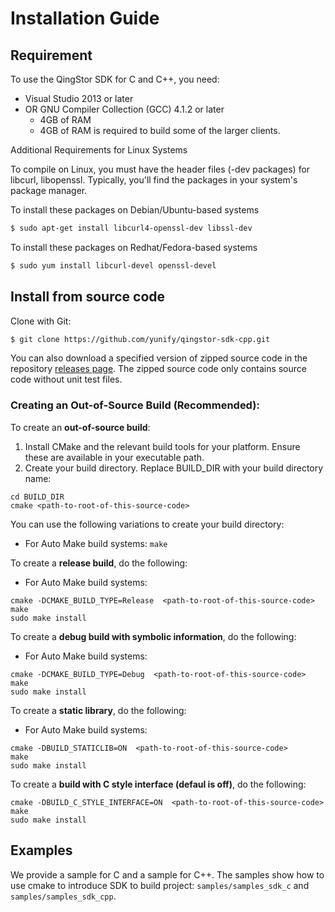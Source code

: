 # Installation Guide

## Requirement

To use the QingStor SDK for C and C++, you need:

* Visual Studio 2013 or later
* OR GNU Compiler Collection (GCC) 4.1.2 or later
    * 4GB of RAM
    * 4GB of RAM is required to build some of the larger clients.

Additional Requirements for Linux Systems

To compile on Linux, you must have the header files (-dev packages) for libcurl, libopenssl. Typically, you'll find the packages in your system's package manager.

To install these packages on Debian/Ubuntu-based systems
``` bash
$ sudo apt-get install libcurl4-openssl-dev libssl-dev
```

To install these packages on Redhat/Fedora-based systems
``` bash
$ sudo yum install libcurl-devel openssl-devel
```


## Install from source code

Clone with Git:

``` bash
$ git clone https://github.com/yunify/qingstor-sdk-cpp.git
```

You can also download a specified version of zipped source code in the repository [releases page](https://github.com/yunify/qingstor-sdk-cpp/releases). The zipped source code only contains source code without unit test files.


### Creating an Out-of-Source Build (Recommended):
To create an **out-of-source build**:
1. Install CMake and the relevant build tools for your platform. Ensure these are available in your executable path.
2. Create your build directory. Replace BUILD_DIR with your build directory name:

```
cd BUILD_DIR
cmake <path-to-root-of-this-source-code>
```

You can use the following variations to create your build directory:
* For Auto Make build systems:
`make`


To create a **release build**, do the following:
* For Auto Make build systems:
```
cmake -DCMAKE_BUILD_TYPE=Release  <path-to-root-of-this-source-code>
make
sudo make install
```

To create a **debug build with symbolic information**, do the following:
* For Auto Make build systems:
```
cmake -DCMAKE_BUILD_TYPE=Debug  <path-to-root-of-this-source-code>
make
sudo make install
```

To create a **static library**, do the following:
* For Auto Make build systems:
```
cmake -DBUILD_STATICLIB=ON  <path-to-root-of-this-source-code>
make
sudo make install
```

To create a **build with C style interface (defaul is off)**, do the following:
```
cmake -DBUILD_C_STYLE_INTERFACE=ON  <path-to-root-of-this-source-code>
make
sudo make install
```

## Examples
We provide a sample for C and a sample for C++. The samples show how to use cmake to introduce SDK to build project:
`samples/samples_sdk_c` and `samples/samples_sdk_cpp`.


